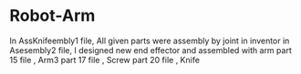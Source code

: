 # Robot-Arm
In AssKnifeembly1 file, All given parts were assembly by joint in inventor
in Asesembly2 file, I designed  new end effector and assembled with arm 
part 15 file , Arm3
part 17 file , Screw
part 20 file , Knife
